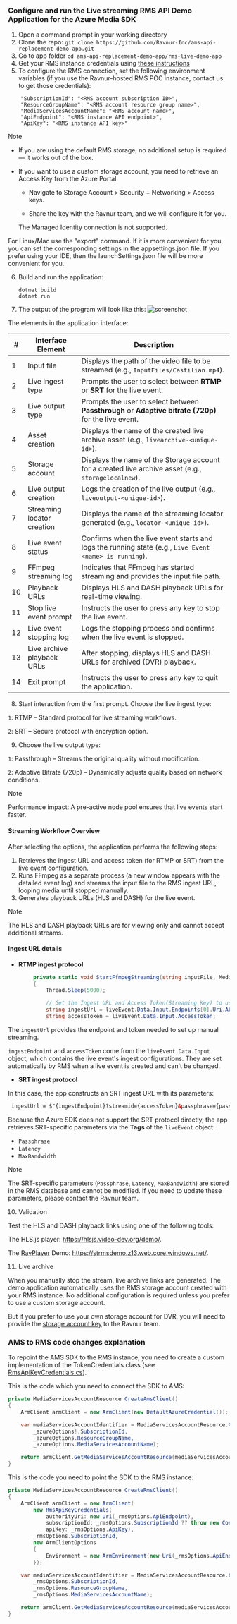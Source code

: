 ### Configure and run the Live streaming RMS API Demo Application for the Azure Media SDK

1. Open a command prompt in your working directory
2. Clone the repo: ```git clone https://github.com/Ravnur-Inc/ams-api-replacement-demo-app.git```
3. Go to app folder ```cd ams-api-replacement-demo-app/rms-live-demo-app```
4. Get your RMS instance credentials using [these instructions](https://github.com/Ravnur-Inc/ams-api-replacement-demo-app/blob/main/docs/how-to-get-credentials.md)
5. To configure the RMS connection, set the following environment variables (if you use the Ravnur-hosted RMS POC instance, contact us to get those credentials):

```
    "SubscriptionId": "<RMS account subscription ID>",
    "ResourceGroupName": "<RMS account resource group name>",
    "MediaServicesAccountName": "<RMS account name>",
    "ApiEndpoint": "<RMS instance API endpoint>",
    "ApiKey": "<RMS instance API key>"
```
    
> [!NOTE]
> - If you are using the default RMS storage, no additional setup is required — it works out of the box.
> - If you want to use a custom storage account, you need to retrieve an Access Key from the Azure Portal:
>
>   - Navigate to Storage Account > Security + Networking > Access keys.
> 
>   - Share the key with the Ravnur team, and we will configure it for you.
>  
>   The Managed Identity connection is not supported. 


  For Linux/Mac use the "export" command. If it is more convenient for you, you can set the corresponding settings in the appsettings.json file. If you prefer using your IDE, then the launchSettings.json file will be more convenient for you.

6. Build and run the application:

    ```console
    dotnet build
    dotnet run
    ```
    


7. The output of the program will look like this:
![screenshot](live-app-demo.png)

The elements  in the application interface:

| #  | Interface Element            | Description                                                                                              |
|----|------------------------------|----------------------------------------------------------------------------------------------------------|
| 1  | Input file                  | Displays the path of the video file to be streamed (e.g., `InputFiles/Castilian.mp4`).                   |
| 2  | Live ingest type               | Prompts the user to select between **RTMP** or **SRT** for the live event.    |
| 3  | Live output type            | Prompts the user to select between **Passthrough** or **Adaptive bitrate (720p)** for the live event.    |
| 4  | Asset creation          | Displays the name of the created live archive asset (e.g., `livearchive-<unique-id>`).                  |
| 5  | Storage account         | Displays the name of the Storage account for a created live archive asset (e.g., `storagelocalnew`).                  |
| 6  | Live output creation     | Logs the creation of the live output (e.g., `liveoutput-<unique-id>`).                                   |
| 7  | Streaming locator creation         | Displays the name of the streaming locator generated (e.g., `locator-<unique-id>`).                     |
| 8  | Live event status           | Confirms when the live event starts and logs the running state (e.g., `Live Event <name> is running`).   |
| 9  | FFmpeg streaming log        | Indicates that FFmpeg has started streaming and provides the input file path.                           |
| 10  | Playback URLs               | Displays HLS and DASH playback URLs for real-time viewing.                                              |
| 11  | Stop live event prompt      | Instructs the user to press any key to stop the live event.                                              |
| 12 | Live event stopping log     | Logs the stopping process and confirms when the live event is stopped.                                  |
| 13 | Live archive playback URLs           | After stopping, displays HLS and DASH URLs for archived (DVR) playback.                                 |
| 14 | Exit prompt           | Instructs the user to press any key to quit the application.                                    |
8. Start interaction from the first prompt. Choose the live ingest  type:
   
`1`: RTMP  – Standard protocol for live streaming workflows.

`2`: SRT – Secure protocol with encryption option.



  
9. Choose the live output type:
    
`1`: Passthrough – Streams the original quality without modification.

`2`: Adaptive Bitrate (720p) – Dynamically adjusts quality based on network conditions.

> [!NOTE]
> Performance impact:
> A pre-active node pool ensures that live events start faster.

#### Streaming Workflow Overview

After selecting the options, the application performs the following steps:
1. Retrieves the ingest URL and access token (for RTMP or SRT) from the live event configuration.
2. Runs FFmpeg as a separate process (a new window appears with the detailed event log) and streams the input file to the RMS ingest URL, looping media until stopped manually. 
3. Generates playback URLs (HLS and DASH) for the live event.
   

> [!NOTE]
> The HLS and DASH playback URLs are for viewing only and cannot accept additional streams.

#### Ingest URL details

- __RTMP ingest protocol__

```csharp
        private static void StartFfmpegStreaming(string inputFile, MediaLiveEventResource liveEvent)
        {
            Thread.Sleep(5000);

            // Get the Ingest URL and Access Token(Streaming Key) to use in streaming app for RTMP
            string ingestUrl = liveEvent.Data.Input.Endpoints[0].Uri.AbsoluteUri;  
            string accessToken = liveEvent.Data.Input.AccessToken;
```

The `ingestUrl` provides the endpoint and token needed to set up manual streaming.

`ingestEndpoint` and `accessToken` come from the `liveEvent.Data.Input` object, which contains the live event's ingest configurations. They are set automatically by RMS when a live event is created and can't be changed.
- __SRT ingest protocol__

In this case, the app constructs an SRT ingest URL with its parameters:
```html
 ingestUrl = $"{ingestEndpoint}?streamid={accessToken}&passphrase={passphrase}&mode=caller&latency={latency}&pbkeylen=16&encrypt=1&maxbw={maxBandwidth}"
```

Because the Azure SDK does not support the SRT protocol directly, the app retrieves SRT-specific parameters via the __Tags__ of the `liveEvent` object:
- `Passphrase`
- `Latency`
- `MaxBandwidth`

> [!NOTE]
> The SRT-specific parameters (`Passphrase`, `Latency`, `MaxBandwidth`) are stored in the RMS database and cannot be modified. If you need to update these parameters, please contact the Ravnur team.


10. Validation
    
Test the HLS and DASH playback links using one of the following tools:

The HLS.js player: https://hlsjs.video-dev.org/demo/.

The [RavPlayer](https://github.com/Ravnur-Inc/ravplayer) Demo: https://strmsdemo.z13.web.core.windows.net/. 

11. Live archive

When you manually stop the stream, live archive links are generated. The demo application automatically uses the RMS storage account created with your RMS instance. No additional configuration is required unless you prefer to use a custom storage account.

But if you prefer to use your own storage account for DVR, you will need to provide the [storage account key](https://github.com/Ravnur-Inc/ams-api-replacement-demo-app/tree/live-demo/rms-live-demo-app#:~:text=instance%20API%20key%3E%22-,Note,-The%20storage%20must) to the Ravnur team.
    

### AMS to RMS code changes explanation

To repoint the AMS SDK to the RMS instance, you need to create a custom implementation of the TokenCredentials class (see [RmsApiKeyCredentials.cs](https://github.com/Ravnur-Inc/ams-api-replacement-demo-app/blob/main/sdk-azure-resource-manager-demo/RmsApiKeyCredentials.cs)).

This is the code which you need to connect the SDK to AMS:

```csharp
private MediaServicesAccountResource CreateAmsClient()
{
    ArmClient armClient = new ArmClient(new DefaultAzureCredential());

    var mediaServicesAccountIdentifier = MediaServicesAccountResource.CreateResourceIdentifier(
        _azureOptions!.SubscriptionId,
        _azureOptions.ResourceGroupName,
        _azureOptions.MediaServicesAccountName);

    return armClient.GetMediaServicesAccountResource(mediaServicesAccountIdentifier);
}
```

This is the code you need to point the SDK to the RMS instance:

```csharp
private MediaServicesAccountResource CreateRmsClient()
{
    ArmClient armClient = new ArmClient(
        new RmsApiKeyCredentials(
            authorityUri: new Uri(_rmsOptions.ApiEndpoint),
            subscriptionId: _rmsOptions.SubscriptionId ?? throw new ConfigurationErrorsException("Rms SubscriptionId is missing"),
            apiKey: _rmsOptions.ApiKey),
        _rmsOptions.SubscriptionId,
        new ArmClientOptions
        {
            Environment = new ArmEnvironment(new Uri(_rmsOptions.ApiEndpoint), "test"),
        });

    var mediaServicesAccountIdentifier = MediaServicesAccountResource.CreateResourceIdentifier(
        _rmsOptions.SubscriptionId,
        _rmsOptions.ResourceGroupName,
        _rmsOptions.MediaServicesAccountName);

    return armClient.GetMediaServicesAccountResource(mediaServicesAccountIdentifier);
}
```
